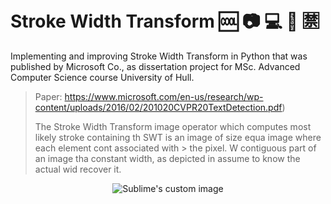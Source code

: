 # Stroke Width Transform 🆒 :camera: :computer: :eyes: :u7981:

Implementing and improving Stroke Width Transform in Python that was published by Microsoft Co., as 
dissertation project for MSc. Advanced Computer Science course University of Hull.



> Paper: https://www.microsoft.com/en-us/research/wp-content/uploads/2016/02/201020CVPR20TextDetection.pdf)
> 
> The Stroke Width Transform image operator which computes most likely stroke containing th SWT is an image of size equa image where each element cont associated with > the pixel. W contiguous part of an image tha constant width, as depicted in assume to know the actual wid recover it. 


<p align="center">
  <img src="https://user-images.githubusercontent.com/57722793/184636475-5f465146-dc10-49e3-b9b7-7bbc48ac23dc.png" alt="Sublime's custom image"/>
</p>
